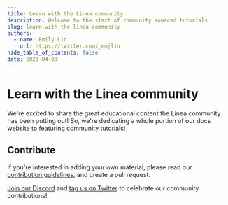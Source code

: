 ```yaml
---
title: Learn with the Linea community
description: Welcome to the start of community sourced tutorials
slug: learn-with-the-linea-community
authors:
  - name: Emily Lin
    url: https://twitter.com/_emjlin
hide_table_of_contents: false
date: 2023-04-03
---
```


# Learn with the Linea community

We're excited to share the great educational content the Linea community has been putting out! So, we're dedicating a whole portion of our docs website to featuring community tutorials!

<!--truncate-->

## Contribute

If you're interested in adding your own material, please read our [contribution guidelines](https://github.com/Consensys/doc.zk-evm#linea), and create a pull request.

[Join our Discord](https://discord.com/invite/consensys) and [tag us on Twitter](https://twitter.com/lineabuild) to celebrate our community contributions!
